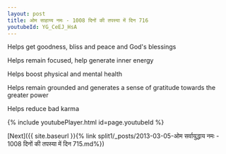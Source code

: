 ```yaml
---
layout: post
title: ओम साहाय्य नमः - 1008 दिनों की तपस्या में दिन 716
youtubeId: YG_CeEJ_HsA
---
```

 
 
Helps get goodness, bliss and peace and God's blessings
 
Helps remain focused, help generate inner energy 
 
Helps boost physical and mental health 
 
Helps remain grounded and generates a sense of gratitude towards the greater power 
 
Helps reduce bad karma
 
 
 
 


{% include youtubePlayer.html id=page.youtubeId %}
 
[Next]({{ site.baseurl }}{% link  split1/_posts/2013-03-05-ओम सर्वायुद्धाय नमः - 1008 दिनों की तपस्या में दिन 715.md%})
 
